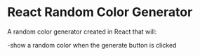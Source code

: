 # React Random Color Generator

A random color generator created in React that will:

-show a random color when the generate button is clicked
